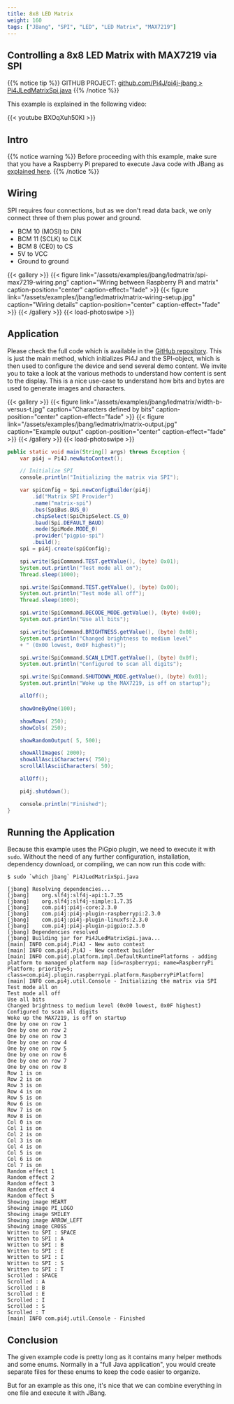 ```yaml
---
title: 8x8 LED Matrix
weight: 160
tags: ["JBang", "SPI", "LED", "LED Matrix", "MAX7219"]
---
```


## Controlling a 8x8 LED Matrix with MAX7219 via SPI

{{% notice tip %}}
GITHUB PROJECT: [github.com/Pi4J/pi4j-jbang > Pi4JLedMatrixSpi.java](https://github.com/Pi4J/pi4j-jbang/blob/main/Pi4JLedMatrixSpi.java)
{{% /notice %}}

This example is explained in the following video:

{{< youtube BXOqXuh50KI >}}

## Intro

{{% notice warning %}}
Before proceeding with this example, make sure that you have a Raspberry Pi prepared to execute Java code with JBang as [explained here](https://pi4j.com/examples/jbang/).
{{% /notice %}}

## Wiring

SPI requires four connections, but as we don't read data back, we only connect three of them plus power and ground.

* BCM 10 (MOSI) to DIN
* BCM 11 (SCLK) to CLK
* BCM 8 (CE0) to CS
* 5V to VCC
* Ground to ground

{{< gallery >}}
{{< figure link="/assets/examples/jbang/ledmatrix/spi-max7219-wiring.png" caption="Wiring between Raspberry Pi and matrix" caption-position="center" caption-effect="fade" >}}
{{< figure link="/assets/examples/jbang/ledmatrix/matrix-wiring-setup.jpg" caption="Wiring details" caption-position="center" caption-effect="fade" >}}
{{< /gallery >}}
{{< load-photoswipe >}}

## Application

Please check the full code which is available in the [GitHub repository](https://github.com/Pi4J/pi4j-jbang/blob/main/Pi4JLedMatrixSpi.java). This is just the main method, which initializes Pi4J and the SPI-object, which is then used to configure the device and send several demo content. We invite you to take a look at the various methods to understand how content is sent to the display. This is a nice use-case to understand how bits and bytes are used to generate images and characters.

{{< gallery >}}
{{< figure link="/assets/examples/jbang/ledmatrix/width-b-versus-t.jpg" caption="Characters defined by bits" caption-position="center" caption-effect="fade" >}}
{{< figure link="/assets/examples/jbang/ledmatrix/matrix-output.jpg" caption="Example output" caption-position="center" caption-effect="fade" >}}
{{< /gallery >}}
{{< load-photoswipe >}}

```java
public static void main(String[] args) throws Exception {
    var pi4j = Pi4J.newAutoContext();

    // Initialize SPI
    console.println("Initializing the matrix via SPI");

    var spiConfig = Spi.newConfigBuilder(pi4j)
        .id("Matrix SPI Provider")
        .name("matrix-spi")
        .bus(SpiBus.BUS_0)
        .chipSelect(SpiChipSelect.CS_0)
        .baud(Spi.DEFAULT_BAUD)
        .mode(SpiMode.MODE_0)
        .provider("pigpio-spi")
        .build();
    spi = pi4j.create(spiConfig);

    spi.write(SpiCommand.TEST.getValue(), (byte) 0x01);
    System.out.println("Test mode all on");
    Thread.sleep(1000);

    spi.write(SpiCommand.TEST.getValue(), (byte) 0x00);
    System.out.println("Test mode all off");
    Thread.sleep(1000);

    spi.write(SpiCommand.DECODE_MODE.getValue(), (byte) 0x00);
    System.out.println("Use all bits");

    spi.write(SpiCommand.BRIGHTNESS.getValue(), (byte) 0x08);
    System.out.println("Changed brightness to medium level"
    + " (0x00 lowest, 0x0F highest)");

    spi.write(SpiCommand.SCAN_LIMIT.getValue(), (byte) 0x0f);
    System.out.println("Configured to scan all digits");

    spi.write(SpiCommand.SHUTDOWN_MODE.getValue(), (byte) 0x01);
    System.out.println("Woke up the MAX7219, is off on startup");

    allOff();

    showOneByOne(100);

    showRows( 250);
    showCols( 250);

    showRandomOutput( 5, 500);

    showAllImages( 2000);
    showAllAsciiCharacters( 750);
    scrollAllAsciiCharacters( 50);

    allOff();

    pi4j.shutdown();

    console.println("Finished");
}
```

## Running the Application

Because this example uses the PiGpio plugin, we need to execute it with `sudo`. Without the need of any further configuration, installation, dependency download, or compiling, we can now run this code with:

```shell
$ sudo `which jbang` Pi4JLedMatrixSpi.java

[jbang] Resolving dependencies...
[jbang]    org.slf4j:slf4j-api:1.7.35
[jbang]    org.slf4j:slf4j-simple:1.7.35
[jbang]    com.pi4j:pi4j-core:2.3.0
[jbang]    com.pi4j:pi4j-plugin-raspberrypi:2.3.0
[jbang]    com.pi4j:pi4j-plugin-linuxfs:2.3.0
[jbang]    com.pi4j:pi4j-plugin-pigpio:2.3.0
[jbang] Dependencies resolved
[jbang] Building jar for Pi4JLedMatrixSpi.java...
[main] INFO com.pi4j.Pi4J - New auto context
[main] INFO com.pi4j.Pi4J - New context builder
[main] INFO com.pi4j.platform.impl.DefaultRuntimePlatforms - adding platform to managed platform map [id=raspberrypi; name=RaspberryPi Platform; priority=5; class=com.pi4j.plugin.raspberrypi.platform.RaspberryPiPlatform]
[main] INFO com.pi4j.util.Console - Initializing the matrix via SPI
Test mode all on
Test mode all off
Use all bits
Changed brightness to medium level (0x00 lowest, 0x0F highest)
Configured to scan all digits
Woke up the MAX7219, is off on startup
One by one on row 1
One by one on row 2
One by one on row 3
One by one on row 4
One by one on row 5
One by one on row 6
One by one on row 7
One by one on row 8
Row 1 is on
Row 2 is on
Row 3 is on
Row 4 is on
Row 5 is on
Row 6 is on
Row 7 is on
Row 8 is on
Col 0 is on
Col 1 is on
Col 2 is on
Col 3 is on
Col 4 is on
Col 5 is on
Col 6 is on
Col 7 is on
Random effect 1
Random effect 2
Random effect 3
Random effect 4
Random effect 5
Showing image HEART
Showing image PI_LOGO
Showing image SMILEY
Showing image ARROW_LEFT
Showing image CROSS
Written to SPI : SPACE
Written to SPI : A
Written to SPI : B
Written to SPI : E
Written to SPI : I
Written to SPI : S
Written to SPI : T
Scrolled : SPACE
Scrolled : A
Scrolled : B
Scrolled : E
Scrolled : I
Scrolled : S
Scrolled : T
[main] INFO com.pi4j.util.Console - Finished
```

## Conclusion

The given example code is pretty long as it contains many helper methods and some enums. Normally in a "full Java application", you would create separate files for these enums to keep the code easier to organize. 

But for an example as this one, it's nice that we can combine everything in one file and execute it with JBang.